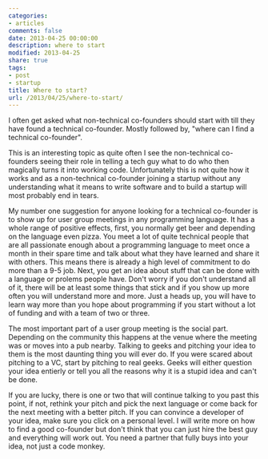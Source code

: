 ```yaml
---
categories:
- articles
comments: false
date: 2013-04-25 00:00:00
description: where to start
modified: 2013-04-25
share: true
tags:
- post
- startup
title: Where to start?
url: /2013/04/25/where-to-start/
---
```


I often get asked what non-technical co-founders should start
with till they have found a technical co-founder. Mostly followed by,
"where can I find a technical co-founder".

This is an interesting topic as quite often I see the non-technical
co-founders seeing their role in telling a tech guy what to do who
then magically turns it into working code. Unfortunately this is not
quite how it works and as a non-technical co-founder joining a startup
without any understanding what it means to write software and to build a
startup will most probably end in tears.

My number one suggestion for anyone looking for a technical co-founder
is to show up for user group meetings in any programming language. It
has a whole range of positive effects, first, you normally get beer and
depending on the language even pizza. You meet a lot of quite technical
people that are all passionate enough about a programming language to
meet once a month in their spare time and talk about what they have
learned and share it with others. This means there is already a high
level of commitment to do more than a 9-5 job. Next, you get an idea
about stuff that can be done with a language or prolems people have.
Don't worry if you don't understand all of it, there will be at least
some things that stick and if you show up more often you will understand
more and more. Just a heads up, you will have to learn way more than you
hope about programming if you start without a lot of funding and with a
team of two or three.

The most important part of a user group meeting is the social part.
Depending on the community this happens at the venue where the meeting
was or moves into a pub nearby. Talking to geeks and pitching your idea
to them is the most daunting thing you will ever do. If you were scared
about pitching to a VC, start by pitching to real geeks. Geeks will
either question your idea entierly or tell you all the reasons why it is
a stupid idea and can't be done.

If you are lucky, there is one or two that will continue talking to you
past this point, if not, rethink your pitch and pick the next language
or come back for the next meeting with a better pitch. If you can
convince a developer of your idea, make sure you click on a personal
level. I will write more on how to find a good co-founder but don't
think that you can just hire the best guy and everything will work
out. You need a partner that fully buys into your idea, not just a code
monkey.
